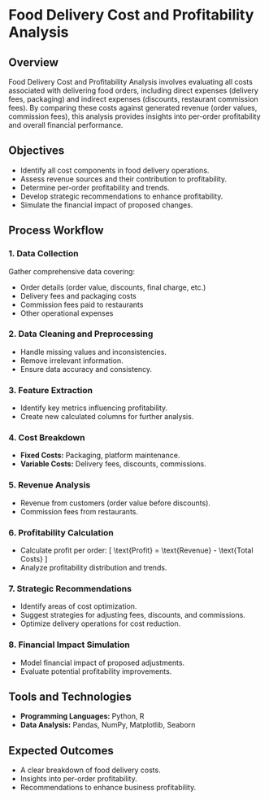# Food Delivery Cost and Profitability Analysis

## Overview
Food Delivery Cost and Profitability Analysis involves evaluating all costs associated with delivering food orders, including direct expenses (delivery fees, packaging) and indirect expenses (discounts, restaurant commission fees). By comparing these costs against generated revenue (order values, commission fees), this analysis provides insights into per-order profitability and overall financial performance.

## Objectives
- Identify all cost components in food delivery operations.
- Assess revenue sources and their contribution to profitability.
- Determine per-order profitability and trends.
- Develop strategic recommendations to enhance profitability.
- Simulate the financial impact of proposed changes.

## Process Workflow
### 1. Data Collection
Gather comprehensive data covering:
- Order details (order value, discounts, final charge, etc.)
- Delivery fees and packaging costs
- Commission fees paid to restaurants
- Other operational expenses

### 2. Data Cleaning and Preprocessing
- Handle missing values and inconsistencies.
- Remove irrelevant information.
- Ensure data accuracy and consistency.

### 3. Feature Extraction
- Identify key metrics influencing profitability.
- Create new calculated columns for further analysis.

### 4. Cost Breakdown
- **Fixed Costs:** Packaging, platform maintenance.
- **Variable Costs:** Delivery fees, discounts, commissions.

### 5. Revenue Analysis
- Revenue from customers (order value before discounts).
- Commission fees from restaurants.

### 6. Profitability Calculation
- Calculate profit per order:
  \[ \text{Profit} = \text{Revenue} - \text{Total Costs} \]
- Analyze profitability distribution and trends.

### 7. Strategic Recommendations
- Identify areas of cost optimization.
- Suggest strategies for adjusting fees, discounts, and commissions.
- Optimize delivery operations for cost reduction.

### 8. Financial Impact Simulation
- Model financial impact of proposed adjustments.
- Evaluate potential profitability improvements.

## Tools and Technologies
- **Programming Languages:** Python, R
- **Data Analysis:** Pandas, NumPy, Matplotlib, Seaborn

## Expected Outcomes
- A clear breakdown of food delivery costs.
- Insights into per-order profitability.
- Recommendations to enhance business profitability.







